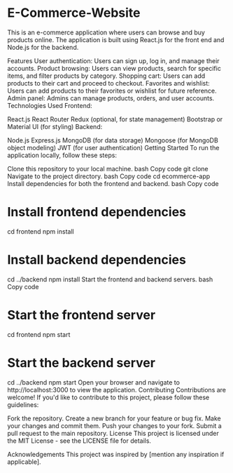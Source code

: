 # E-Commerce-Website

This is an e-commerce application where users can browse and buy products online. The application is built using React.js for the front end and Node.js for the backend.

Features
User authentication: Users can sign up, log in, and manage their accounts.
Product browsing: Users can view products, search for specific items, and filter products by category.
Shopping cart: Users can add products to their cart and proceed to checkout.
Favorites and wishlist: Users can add products to their favorites or wishlist for future reference.
Admin panel: Admins can manage products, orders, and user accounts.
Technologies Used
Frontend:

React.js
React Router
Redux (optional, for state management)
Bootstrap or Material UI (for styling)
Backend:

Node.js
Express.js
MongoDB (for data storage)
Mongoose (for MongoDB object modeling)
JWT (for user authentication)
Getting Started
To run the application locally, follow these steps:

Clone this repository to your local machine.
bash
Copy code
git clone <repository-url>
Navigate to the project directory.
bash
Copy code
cd ecommerce-app
Install dependencies for both the frontend and backend.
bash
Copy code
# Install frontend dependencies
cd frontend
npm install

# Install backend dependencies
cd ../backend
npm install
Start the frontend and backend servers.
bash
Copy code
# Start the frontend server
cd frontend
npm start

# Start the backend server
cd ../backend
npm start
Open your browser and navigate to http://localhost:3000 to view the application.
Contributing
Contributions are welcome! If you'd like to contribute to this project, please follow these guidelines:

Fork the repository.
Create a new branch for your feature or bug fix.
Make your changes and commit them.
Push your changes to your fork.
Submit a pull request to the main repository.
License
This project is licensed under the MIT License - see the LICENSE file for details.

Acknowledgements
This project was inspired by [mention any inspiration if applicable].
